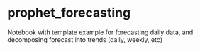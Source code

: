 # prophet_forecasting

Notebook with template example for forecasting daily data, and decomposing forecast into trends (daily, weekly, etc) 
